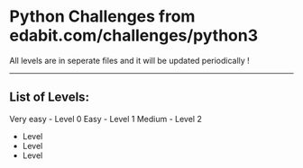 # Python Challenges from edabit.com/challenges/python3

All levels are in seperate files and it will be updated periodically !

---------------
List of Levels:
---------------
Very easy - Level 0
Easy - Level 1
Medium - Level 2
 - Level 
 - Level 
 - Level 